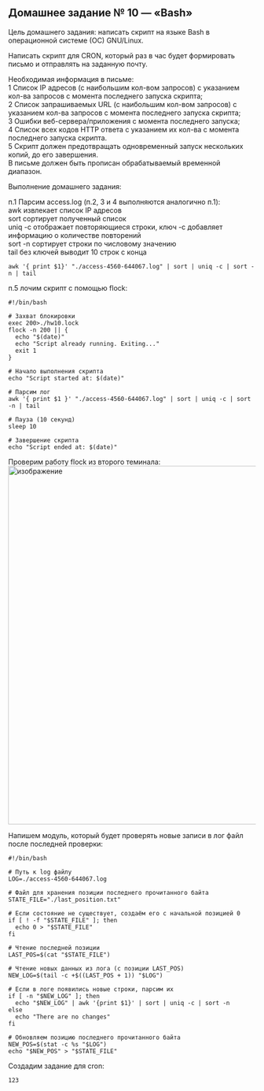 ## Домашнее задание № 10 — «Bash»

Цель домашнего задания: написать скрипт на языке Bash в операционной системе (ОС) GNU/Linux.

Написать скрипт для CRON, который раз в час будет формировать письмо и отправлять на заданную почту.  

Необходимая информация в письме:  
1 Список IP адресов (с наибольшим кол-вом запросов) с указанием кол-ва запросов c момента последнего запуска скрипта;  
2 Список запрашиваемых URL (с наибольшим кол-вом запросов) с указанием кол-ва запросов c момента последнего запуска скрипта;  
3 Ошибки веб-сервера/приложения c момента последнего запуска;  
4 Список всех кодов HTTP ответа с указанием их кол-ва с момента последнего запуска скрипта.  
5 Скрипт должен предотвращать одновременный запуск нескольких копий, до его завершения.  
В письме должен быть прописан обрабатываемый временной диапазон.


Выполнение домашнего задания:

п.1 Парсим access.log (п.2, 3 и 4 выполняются аналогично п.1):  
awk извлекает список IP адресов  
sort сортирует полученный список  
uniq -c отображает повторяющиеся строки, ключ -c добавляет информацию о количестве повторений  
sort -n сортирует строки по числовому значению  
tail без ключей выводит 10 строк с конца 
```console
awk '{ print $1}' "./access-4560-644067.log" | sort | uniq -c | sort -n | tail
```

п.5 лочим скрипт с помощью flock:
```console
#!/bin/bash

# Захват блокировки
exec 200>./hw10.lock
flock -n 200 || {
  echo "$(date)"
  echo "Script already running. Exiting..."
  exit 1
}

# Начало выполнения скрипта
echo "Script started at: $(date)"

# Парсим лог
awk '{ print $1 }' "./access-4560-644067.log" | sort | uniq -c | sort -n | tail

# Пауза (10 секунд)
sleep 10

# Завершение скрипта
echo "Script ended at: $(date)"
```

Проверим работу flock из второго теминала:
<img width="1366" height="728" alt="изображение" src="https://github.com/user-attachments/assets/5447c168-1c0e-4db6-8378-718d5f34c4fc" />

Напишем модуль, который будет проверять новые записи в лог файл после последней проверки:
```console
#!/bin/bash

# Путь к log файлу
LOG=./access-4560-644067.log

# Файл для хранения позиции последнего прочитанного байта
STATE_FILE="./last_position.txt"

# Если состояние не существует, создаём его с начальной позицией 0
if [ ! -f "$STATE_FILE" ]; then
  echo 0 > "$STATE_FILE"
fi

# Чтение последней позиции
LAST_POS=$(cat "$STATE_FILE")

# Чтение новых данных из лога (с позиции LAST_POS)
NEW_LOG=$(tail -c +$((LAST_POS + 1)) "$LOG")

# Если в логе появились новые строки, парсим их
if [ -n "$NEW_LOG" ]; then
  echo "$NEW_LOG" | awk '{print $1}' | sort | uniq -c | sort -n
else
  echo "There are no changes"
fi

# Обновляем позицию последнего прочитанного байта
NEW_POS=$(stat -c %s "$LOG")
echo "$NEW_POS" > "$STATE_FILE"
```

Создадим задание для cron:
```console
123
```
